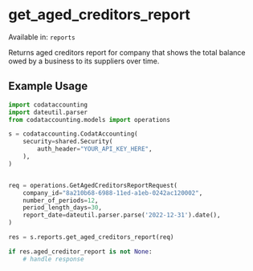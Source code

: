 # get_aged_creditors_report
Available in: `reports`

Returns aged creditors report for company that shows the total balance owed by a business to its suppliers over time.

## Example Usage
```python
import codataccounting
import dateutil.parser
from codataccounting.models import operations

s = codataccounting.CodatAccounting(
    security=shared.Security(
        auth_header="YOUR_API_KEY_HERE",
    ),
)


req = operations.GetAgedCreditorsReportRequest(
    company_id="8a210b68-6988-11ed-a1eb-0242ac120002",
    number_of_periods=12,
    period_length_days=30,
    report_date=dateutil.parser.parse('2022-12-31').date(),
)

res = s.reports.get_aged_creditors_report(req)

if res.aged_creditor_report is not None:
    # handle response
```